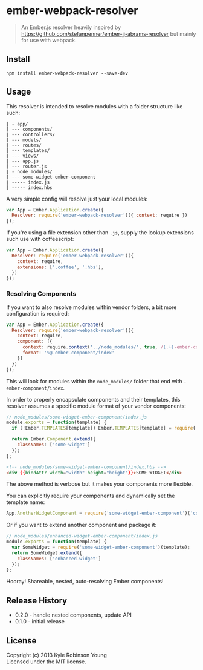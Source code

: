 # ember-webpack-resolver

> An Ember.js resolver heavily inspired by
https://github.com/stefanpenner/ember-jj-abrams-resolver but mainly for use with webpack.

## Install

``` shell
npm install ember-webpack-resolver --save-dev
```

## Usage

This resolver is intended to resolve modules with a folder structure like such:

```
| - app/
| --- components/
| --- controllers/
| --- models/
| --- routes/
| --- templates/
| --- views/
| --- app.js
| --- router.js
| - node_modules/
| --- some-widget-ember-component
| ----- index.js
| ----- index.hbs
```

A very simple config will resolve just your local modules:

``` javascript
var App = Ember.Application.create({
  Resolver: require('ember-webpack-resolver')({ context: require })
});
```

If you're using a file extension other than `.js`, supply the lookup extensions such use with coffeescript:

``` javascript
var App = Ember.Application.create({
  Resolver: require('ember-webpack-resolver')({
    context: require,
    extensions: ['.coffee', '.hbs'],
  })
});
```

### Resolving Components
If you want to also resolve modules within vendor folders, a bit more configuration is required:

``` javascript
var App = Ember.Application.create({
  Resolver: require('ember-webpack-resolver')({
    context: require,
    component: [{
      context: require.context('../node_modules/', true, /(.+)-ember-component\/index/),
      format: '%@-ember-component/index'
    }]
  })
});
```

This will look for modules within the `node_modules/` folder that end with `-ember-component/index`.

In order to properly encapsulate components and their templates, this resolver assumes a specific module format of your vendor components:

``` javascript
// node_modules/some-widget-ember-component/index.js
module.exports = function(template) {
  if (!Ember.TEMPLATES[template]) Ember.TEMPLATES[template] = require('./index.hbs');

  return Ember.Component.extend({
    classNames: ['some-widget']
  });
};
```

``` html
<!-- node_modules/some-widget-ember-component/index.hbs -->
<div {{bindAttr width="width" height="height"}}>SOME WIDGET</div>
```

The above method is verbose but it makes your components more flexible.

You can explicitly require your components and dynamically set the template name:

``` javascript
App.AnotherWidgetComponent = require('some-widget-ember-component')('components/another-widget');
```

Or if you want to extend another component and package it:

``` javascript
// node_modules/enhanced-widget-ember-component/index.js
module.exports = function(template) {
  var SomeWidget = require('some-widget-ember-component')(template);
  return SomeWidget.extend({
    classNames: ['enhanced-widget']
  });
};
```

Hooray! Shareable, nested, auto-resolving Ember components!

## Release History
* 0.2.0 - handle nested components, update API
* 0.1.0 - initial release

## License
Copyright (c) 2013 Kyle Robinson Young  
Licensed under the MIT license.
